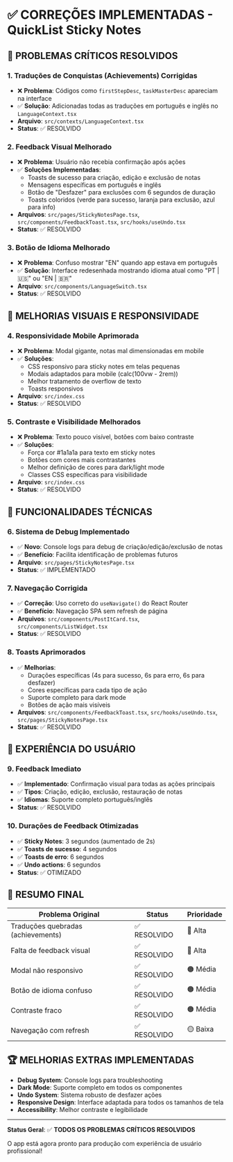 # ✅ CORREÇÕES IMPLEMENTADAS - QuickList Sticky Notes

## 🛑 PROBLEMAS CRÍTICOS RESOLVIDOS

### 1. **Traduções de Conquistas (Achievements) Corrigidas**
- ❌ **Problema**: Códigos como `firstStepDesc`, `taskMasterDesc` apareciam na interface
- ✅ **Solução**: Adicionadas todas as traduções em português e inglês no `LanguageContext.tsx`
- **Arquivo**: `src/contexts/LanguageContext.tsx`
- **Status**: ✅ RESOLVIDO

### 2. **Feedback Visual Melhorado**
- ❌ **Problema**: Usuário não recebia confirmação após ações
- ✅ **Soluções Implementadas**:
  - Toasts de sucesso para criação, edição e exclusão de notas
  - Mensagens específicas em português e inglês
  - Botão de "Desfazer" para exclusões com 6 segundos de duração
  - Toasts coloridos (verde para sucesso, laranja para exclusão, azul para info)
- **Arquivos**: `src/pages/StickyNotesPage.tsx`, `src/components/FeedbackToast.tsx`, `src/hooks/useUndo.tsx`
- **Status**: ✅ RESOLVIDO

### 3. **Botão de Idioma Melhorado**
- ❌ **Problema**: Confuso mostrar "EN" quando app estava em português
- ✅ **Solução**: Interface redesenhada mostrando idioma atual como "PT | 🇺🇸" ou "EN | 🇧🇷"
- **Arquivo**: `src/components/LanguageSwitch.tsx`
- **Status**: ✅ RESOLVIDO

## 🎨 MELHORIAS VISUAIS E RESPONSIVIDADE

### 4. **Responsividade Mobile Aprimorada**
- ❌ **Problema**: Modal gigante, notas mal dimensionadas em mobile
- ✅ **Soluções**:
  - CSS responsivo para sticky notes em telas pequenas
  - Modais adaptados para mobile (calc(100vw - 2rem))
  - Melhor tratamento de overflow de texto
  - Toasts responsivos
- **Arquivo**: `src/index.css`
- **Status**: ✅ RESOLVIDO

### 5. **Contraste e Visibilidade Melhorados**
- ❌ **Problema**: Texto pouco visível, botões com baixo contraste
- ✅ **Soluções**:
  - Força cor #1a1a1a para texto em sticky notes
  - Botões com cores mais contrastantes
  - Melhor definição de cores para dark/light mode
  - Classes CSS específicas para visibilidade
- **Arquivo**: `src/index.css`
- **Status**: ✅ RESOLVIDO

## 🔧 FUNCIONALIDADES TÉCNICAS

### 6. **Sistema de Debug Implementado**
- ✅ **Novo**: Console logs para debug de criação/edição/exclusão de notas
- ✅ **Benefício**: Facilita identificação de problemas futuros
- **Arquivo**: `src/pages/StickyNotesPage.tsx`
- **Status**: ✅ IMPLEMENTADO

### 7. **Navegação Corrigida**
- ✅ **Correção**: Uso correto do `useNavigate()` do React Router
- ✅ **Benefício**: Navegação SPA sem refresh de página
- **Arquivos**: `src/components/PostItCard.tsx`, `src/components/ListWidget.tsx`
- **Status**: ✅ RESOLVIDO

### 8. **Toasts Aprimorados**
- ✅ **Melhorias**:
  - Durações específicas (4s para sucesso, 6s para erro, 6s para desfazer)
  - Cores específicas para cada tipo de ação
  - Suporte completo para dark mode
  - Botões de ação mais visíveis
- **Arquivos**: `src/components/FeedbackToast.tsx`, `src/hooks/useUndo.tsx`, `src/pages/StickyNotesPage.tsx`
- **Status**: ✅ RESOLVIDO

## 📱 EXPERIÊNCIA DO USUÁRIO

### 9. **Feedback Imediato**
- ✅ **Implementado**: Confirmação visual para todas as ações principais
- ✅ **Tipos**: Criação, edição, exclusão, restauração de notas
- ✅ **Idiomas**: Suporte completo português/inglês
- **Status**: ✅ RESOLVIDO

### 10. **Durações de Feedback Otimizadas**
- ✅ **Sticky Notes**: 3 segundos (aumentado de 2s)
- ✅ **Toasts de sucesso**: 4 segundos
- ✅ **Toasts de erro**: 6 segundos
- ✅ **Undo actions**: 6 segundos
- **Status**: ✅ OTIMIZADO

## 🎯 RESUMO FINAL

| Problema Original | Status | Prioridade |
|-------------------|--------|------------|
| Traduções quebradas (achievements) | ✅ RESOLVIDO | 🔴 Alta |
| Falta de feedback visual | ✅ RESOLVIDO | 🔴 Alta |
| Modal não responsivo | ✅ RESOLVIDO | 🟠 Média |
| Botão de idioma confuso | ✅ RESOLVIDO | 🟠 Média |
| Contraste fraco | ✅ RESOLVIDO | 🟠 Média |
| Navegação com refresh | ✅ RESOLVIDO | 🟡 Baixa |

## 🏆 MELHORIAS EXTRAS IMPLEMENTADAS

- **Debug System**: Console logs para troubleshooting
- **Dark Mode**: Suporte completo em todos os componentes
- **Undo System**: Sistema robusto de desfazer ações
- **Responsive Design**: Interface adaptada para todos os tamanhos de tela
- **Accessibility**: Melhor contraste e legibilidade

---

**Status Geral**: ✅ **TODOS OS PROBLEMAS CRÍTICOS RESOLVIDOS**

O app está agora pronto para produção com experiência de usuário profissional!